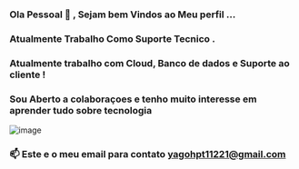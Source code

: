 ### Ola Pessoal 👋 , Sejam bem Vindos ao Meu perfil ... 
### Atualmente Trabalho Como Suporte Tecnico .
### Atualmente trabalho com Cloud, Banco de dados e Suporte ao cliente !
###  Sou Aberto a colaboraçoes e tenho muito interesse em aprender tudo sobre tecnologia 
![image](https://user-images.githubusercontent.com/89614679/132967292-9552d7c7-b7c0-43ea-8dcc-2efbdb906184.png)

### 📫 Este e o meu email para contato yagohpt11221@gmail.com
<!--
**yagohpt11221/yagohpt11221** is a ✨ _special_ ✨ repository because its `README.md` (this file) appears on your GitHub profile.

# UNIVESERTY BANK


![Capa do Projeto](https://www.canva.com/design/DAEs1l5iKpQ/mB6JauFKEvOz_vMD-816Pg/view?utm_content=DAEs1l5iKpQ&utm_campaign=designshare&utm_medium=link&utm_source=publishsharelink)

# Sobre o Projeto

Escreva aqui um parágrafo contendo uma descrição ou resumo do seu projeto.

<h4 align="center"> 
	🚧  Em desenvolvimento . . .
</h4>

# Índice/Sumário

* [Sobre](#sobre-o-projeto)
* [Sumário](#índice/sumário)
* [Requisitos Funcionais](#requisitos-funcionais)
* [Tecnologias Usadas](#tecnologias-usadas)
* [Contribuição](#contribuição)
* [Autores](#autores)
* [Licença](#licença)
* [Agradecimentos](#agradecimentos)


# Requisitos Funcionais 

- [x] **Cadastrar Usuário**
- [x] **Fazer Login**
- [ ] Matricular em Curso
- [ ] Cancelar Matricula
- [ ] Visualizar Notas
- [ ] Visualizar e Atualizar Informações do Estudante

# Tecnologias Usadas

- [Flutter](https://flutter.dev/)
- [Node.js](https://nodejs.org/en/)
- [React](https://pt-br.reactjs.org/)
- [React Native](https://reactnative.dev/)
- [TypeScript](https://www.typescriptlang.org/)

# Contribuição

Leia o arquivo [CONTRIBUTING.md](CONTRIBUTING.md) para saber detalhes sobre o nosso código de conduta e o processo de envio de solicitações *pull* (*Pull Request*) para nós.

# Autores

[Exemplo](https://github.com/testing-library/react-testing-library#contributors)

# Licença

Este projeto está licenciado sob a Licença MIT,  consulte o arquivo [LICENSE.md](LICENSE.md) para mais detalhes.

# Agradecimentos

Seção livre para você agradecer a todos que contribuiram para a execução do seu projeto.



